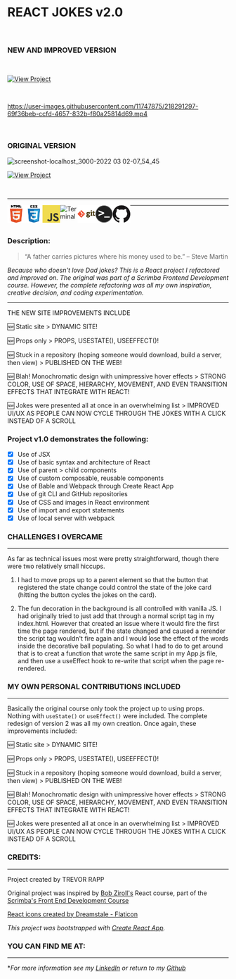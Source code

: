 
# REACT JOKES v2.0 

<br/>

### NEW AND IMPROVED VERSION

<br/>

[![View Project](https://user-images.githubusercontent.com/11747875/141705232-471a0b9c-ca45-4540-a1b6-740c5e1becbe.png)](https://groan-worthy-dad-jokes.com/)

<br/>

https://user-images.githubusercontent.com/11747875/218291297-69f36beb-ccfd-4657-832b-f80a25814d69.mp4

<br/>

### ORIGINAL VERSION

![screenshot-localhost_3000-2022 03 02-07_54_45](https://user-images.githubusercontent.com/11747875/156386294-0178003b-a2e8-442a-a5e2-59beb3274268.png)

[![View Project](https://user-images.githubusercontent.com/11747875/141705232-471a0b9c-ca45-4540-a1b6-740c5e1becbe.png)](https://trrapp12.github.io/React-Jokes/)

<br/>

---

<img align="left" alt="HTML5" width="40px" src="https://raw.githubusercontent.com/github/explore/80688e429a7d4ef2fca1e82350fe8e3517d3494d/topics/html/html.png" />
<img align="left" alt="CSS3" width="40px" src="https://raw.githubusercontent.com/github/explore/80688e429a7d4ef2fca1e82350fe8e3517d3494d/topics/css/css.png" />
<img align="left" alt="JavaScript" width="40px" src="https://raw.githubusercontent.com/github/explore/80688e429a7d4ef2fca1e82350fe8e3517d3494d/topics/javascript/javascript.png" />
<img align="left" alt="Terminal" width="40px" src="https://user-images.githubusercontent.com/11747875/222922644-59ab86f4-e8c5-4e03-9491-0a37eeaf0f46.png" />
<img align="left" alt="Git" width="40px" src="https://raw.githubusercontent.com/github/explore/80688e429a7d4ef2fca1e82350fe8e3517d3494d/topics/git/git.png" />
<img align="left" alt="Terminal" width="40px" src="https://raw.githubusercontent.com/github/explore/80688e429a7d4ef2fca1e82350fe8e3517d3494d/topics/terminal/terminal.png" />
<img align="left" alt="GitHub" width="40px" src="https://raw.githubusercontent.com/github/explore/78df643247d429f6cc873026c0622819ad797942/topics/github/github.png" />


---

<br/>
<br/>

### Description:


> “A father carries pictures where his money used to be.” – Steve Martin

*Because who doesn't love Dad jokes?  This is a React project I refactored and improved on.  The original was part of a Scrimba Frontend Development course.  However, the complete refactoring was all my own inspiration, creative decision, and coding experimentation.*

---

THE NEW SITE IMPROVEMENTS INCLUDE

🆕 Static site > DYNAMIC SITE!

🆕 Props only > PROPS, USESTATE(), USEEFFECT()!

🆕 Stuck in a repository (hoping someone would download, build a server, then view) > PUBLISHED ON THE WEB!

🆕 Blah! Monochromatic design with unimpressive hover effects > STRONG COLOR, USE OF SPACE, HIERARCHY, MOVEMENT, AND EVEN TRANSITION EFFECTS THAT INTEGRATE WITH REACT!

🆕 Jokes were presented all at once in an overwhelming list > IMPROVED UI/UX AS PEOPLE CAN NOW CYCLE THROUGH THE JOKES WITH A CLICK INSTEAD OF A SCROLL

### Project v1.0 demonstrates the following:

- [x] Use of JSX
- [x] Use of basic syntax and architecture of React
- [x] Use of parent > child components
- [x] Use of custom composable, reusable components
- [x] Use of Bable and Webpack through Create React App
- [x] Use of git CLI and GitHub repositories
- [x] Use of CSS and images in React environment
- [x] Use of import and export statements
- [x] Use of local server with webpack

### CHALLENGES I OVERCAME
---

As far as technical issues most were pretty straightforward, though there were two relatively small hiccups.  

1) I had to move props up to a parent element so that the button that registered the state change could control the state of the joke card (hitting the button cycles the jokes on the card).

2) The fun decoration in the background is all controlled with vanilla JS.  I had originally tried to just add that through a normal script tag in my index.html.  However that created an issue where it would fire the first time the page rendered, but if the state changed and caused a rerender the script tag wouldn't fire again and I would lose the effect of the words inside the decorative ball populating.  So what I had to do to get around that is to creat a function that wrote the same script in my App.js file, and then use a useEffect hook to re-write that script when the page re-rendered.

### MY OWN PERSONAL CONTRIBUTIONS INCLUDED
---

Basically the original course only took the project up to using props.  Nothing with `useState()` or `useEffect()` were included.  The complete redesign of version 2 was all my own creation.  Once again, these improvements included:

🆕 Static site > DYNAMIC SITE!

🆕 Props only > PROPS, USESTATE(), USEEFFECT()!

🆕 Stuck in a repository (hoping someone would download, build a server, then view) > PUBLISHED ON THE WEB!

🆕 Blah! Monochromatic design with unimpressive hover effects > STRONG COLOR, USE OF SPACE, HIERARCHY, MOVEMENT, AND EVEN TRANSITION EFFECTS THAT INTEGRATE WITH REACT!

🆕 Jokes were presented all at once in an overwhelming list > IMPROVED UI/UX AS PEOPLE CAN NOW CYCLE THROUGH THE JOKES WITH A CLICK INSTEAD OF A SCROLL

### CREDITS: 
---

Project created by TREVOR RAPP

Original project was inspired by <a href="https://www.linkedin.com/in/bobziroll/">Bob Ziroll's</a> React course, part of the <a href="https://scrimba.com/learn/frontend"> Scrimba's Front End Development Course </a>

<a href="https://www.flaticon.com/free-icons/react" title="react icons">React icons created by Dreamstale - Flaticon</a>

*This project was bootstrapped with [Create React App](https://github.com/facebook/create-react-app).*

### YOU CAN FIND ME AT:
---

\**For more information see my [LinkedIn](https://www.linkedin.com/in/trevor-rapp-042a1037) or return to my [Github](https://github.com/trrapp12)*





